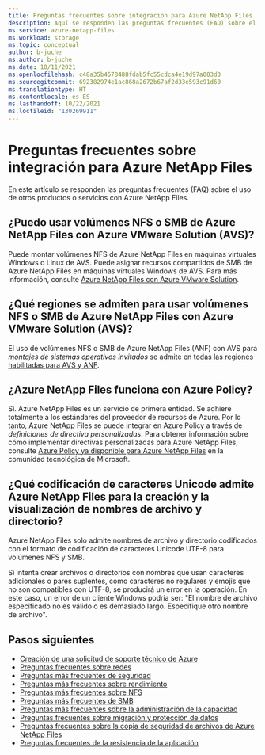 ```yaml
---
title: Preguntas frecuentes sobre integración para Azure NetApp Files | Microsoft Docs
description: Aquí se responden las preguntas frecuentes (FAQ) sobre el uso de otros productos o servicios con Azure NetApp Files.
ms.service: azure-netapp-files
ms.workload: storage
ms.topic: conceptual
author: b-juche
ms.author: b-juche
ms.date: 10/11/2021
ms.openlocfilehash: c48a35b4578488fdab5fc55cdca4e19d97a003d3
ms.sourcegitcommit: 692382974e1ac868a2672b67af2d33e593c91d60
ms.translationtype: HT
ms.contentlocale: es-ES
ms.lasthandoff: 10/22/2021
ms.locfileid: "130269911"
---
```

# <a name="integration-faqs-for-azure-netapp-files"></a>Preguntas frecuentes sobre integración para Azure NetApp Files

En este artículo se responden las preguntas frecuentes (FAQ) sobre el uso de otros productos o servicios con Azure NetApp Files.  

## <a name="can-i-use-azure-netapp-files-nfs-or-smb-volumes-with-azure-vmware-solution-avs"></a>¿Puedo usar volúmenes NFS o SMB de Azure NetApp Files con Azure VMware Solution (AVS)?

Puede montar volúmenes NFS de Azure NetApp Files en máquinas virtuales Windows o Linux de AVS. Puede asignar recursos compartidos de SMB de Azure NetApp Files en máquinas virtuales Windows de AVS. Para más información, consulte [Azure NetApp Files con Azure VMware Solution]( ../azure-vmware/netapp-files-with-azure-vmware-solution.md).  

## <a name="what-regions-are-supported-for-using-azure-netapp-files-nfs-or-smb-volumes-with-azure-vmware-solution-avs"></a>¿Qué regiones se admiten para usar volúmenes NFS o SMB de Azure NetApp Files con Azure VMware Solution (AVS)?

El uso de volúmenes NFS o SMB de Azure NetApp Files (ANF) con AVS para *montajes de sistemas operativos invitados* se admite en [todas las regiones habilitadas para AVS y ANF](https://azure.microsoft.com/global-infrastructure/services/?products=azure-vmware,netapp).

## <a name="does-azure-netapp-files-work-with-azure-policy"></a>¿Azure NetApp Files funciona con Azure Policy?

Sí. Azure NetApp Files es un servicio de primera entidad. Se adhiere totalmente a los estándares del proveedor de recursos de Azure. Por lo tanto, Azure NetApp Files se puede integrar en Azure Policy a través de *definiciones de directiva personalizadas*. Para obtener información sobre cómo implementar directivas personalizadas para Azure NetApp Files, consulte [Azure Policy ya disponible para Azure NetApp Files](https://techcommunity.microsoft.com/t5/azure/azure-policy-now-available-for-azure-netapp-files/m-p/2282258) en la comunidad tecnológica de Microsoft. 

## <a name="which-unicode-character-encoding-is-supported-by-azure-netapp-files-for-the-creation-and-display-of-file-and-directory-names"></a>¿Qué codificación de caracteres Unicode admite Azure NetApp Files para la creación y la visualización de nombres de archivo y directorio?   

Azure NetApp Files solo admite nombres de archivo y directorio codificados con el formato de codificación de caracteres Unicode UTF-8 para volúmenes NFS y SMB.

Si intenta crear archivos o directorios con nombres que usan caracteres adicionales o pares suplentes, como caracteres no regulares y emojis que no son compatibles con UTF-8, se producirá un error en la operación. En este caso, un error de un cliente Windows podría ser: "El nombre de archivo especificado no es válido o es demasiado largo. Especifique otro nombre de archivo". 

## <a name="next-steps"></a>Pasos siguientes  

- [Creación de una solicitud de soporte técnico de Azure](../azure-portal/supportability/how-to-create-azure-support-request.md)
- [Preguntas frecuentes sobre redes](faq-networking.md)
- [Preguntas más frecuentes de seguridad](faq-security.md)
- [Preguntas más frecuentes sobre rendimiento](faq-performance.md)
- [Preguntas más frecuentes sobre NFS](faq-nfs.md)
- [Preguntas más frecuentes de SMB](faq-smb.md)
- [Preguntas más frecuentes sobre la administración de la capacidad](faq-capacity-management.md)
- [Preguntas frecuentes sobre migración y protección de datos](faq-data-migration-protection.md)
- [Preguntas frecuentes sobre la copia de seguridad de archivos de Azure NetApp Files](faq-backup.md)
- [Preguntas frecuentes de la resistencia de la aplicación](faq-application-resilience.md)
